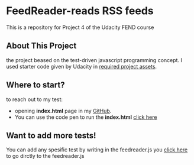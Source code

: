 # FeedReader-reads RSS feeds
This is a repository for Project 4 of the Udacity FEND course

## About This Project
the project beased on the test-driven javascript programming concept. I used starter code given by Udacity  in [ required project assets](https://github.com/udacity/frontend-nanodegree-feedreader).

## Where to start?
 to reach out to my test:
- opening **index.html** page in my [GitHub](https://github.com/RehabMadkhali/FeedReader-/blob/master/index.html ).
- You can use the code pen to run the  **index.html**  [click here]( https://codepen.io/)

## Want to add more tests!
You can add any spesific test by writing in the feedreader.js you [click here](https://github.com/RehabMadkhali/FeedReader-/blob/master/jasmine/spec/feedreader.js) to go dirctly to the feedreader.js




